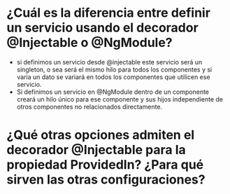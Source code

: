 # ¿Cuál es la diferencia entre definir un servicio usando el decorador @Injectable o @NgModule?
* si definimos un servicio desde @injectable este servicio será un singleton, o sea será el mismo hilo para todos los componentes y si varia un dato se variará en todos los componentes que utilicen ese servicio.
* Si definimos un servicio en @NgModule dentro de un componente creará un hilo único para ese componente y sus hijos independiente de otros componentes no relacionados directamente.
# ¿Qué otras opciones admiten el decorador @Injectable para la propiedad ProvidedIn? ¿Para qué sirven las otras configuraciones?

